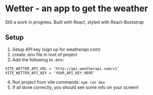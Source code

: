 # Wetter - an app to get the weather
Still a work in progress. Built with React, styled with React-Bootstrap

## Setup
1. Setup API key (sign up for weatherapi.com)
2. create .env file in root of project
3. Add the following to .env:
```
VITE_WETTER_API_URL = 'http://api.weatherapi.com/v1'
VITE_WETTER_API_KEY = 'YOUR_API_KEY_HERE'
```
4. Run project from vite commands:
```npm run dev```
5. If all done correctly, you should see some info on your screen!
